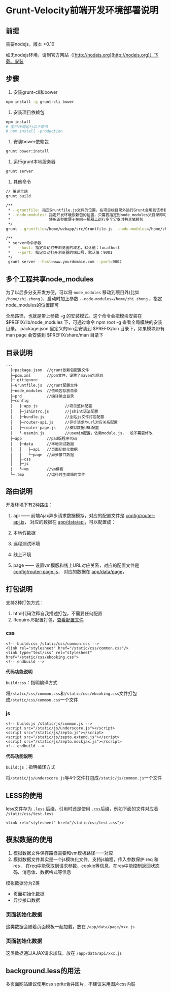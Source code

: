 # Grunt-Velocity前端开发环境部署说明


## 前提

需要nodejs，版本 >0.10

如无nodejs环境，请到官方网站（[http://nodejs.org](http://nodejs.org)）下载、安装

## 步骤

1. 安装grunt-cli和bower
```sh
npm install -g grunt-cli bower
```

1. 安装项目依赖包
```sh
npm install
# 生产环境运行以下命令
# npm install -production
```

1. 安装bower依赖包
```sh
grunt bower:install
```

1. 运行grunt本地服务器
```sh
grunt server
```

1. 其他命令

```sh
// 编译全站
grunt build

/**
 * --gruntfile: 指定Gruntfile.js文件的位置，在项目根目录外运行Grunt会用到该参数
 * --node-modules: 指定开发环境依赖包的位置，只需要指定到node_modules父目录即可
 *				   使用该参数便于在同一机器上运行多个分支时共享依赖包
 */
grunt --gruntfile=/home/webapp/src/Gruntfile.js --node-modules=/home/zhi.zhong

/**
 * server命令参数
 *   --host: 指定自动打开浏览器的域名，默认值：localhost
 *   --port: 指定自动打开浏览器的端口号，默认值：9001
 */
 grunt server --host=www.yourdomain.com --port=9002
```

## 多个工程共享node_modules

为了以后多分支开发方便，可以将 `node_modules` 移动到项目外(比如 `/home/zhi.zhong` )，启动时加上参数 `--node-modules=/home/zhi.zhong` ，指定node\_modules的位置即可

全局路径，也就是带上参数 -g 的安装模式。这个命令会把模块安装在 $PREFIX/lib/node_modules 下，可通过命令 npm root -g 查看全局模块的安装目录。 package.json 里定义的bin会安装到 $PREFIX/bin 目录下，如果模块带有 man page 会安装到 $PREFIX/share/man 目录下

## 目录说明
```
...
  ├─package.json  //grunt依赖包配置文件
  ├─pom.xml       //pom文件，设置了maven包信息
  ├─.gitignore
  ├─Gruntfile.js  //grunt配置文件
  ├─node_modules  //依赖包存放目录
  ├─prd           //编译输出目录
  ├─config  
  │   ├─app.js            //项目整体配置
  │   ├─jshintrc.js       //jshint语法配置
  │   ├─bundle.js         //全站js文件打包配置
  │   ├─router-api.js     //异步请求与url对应关系配置
  │   ├─router-page.js    //模拟数据URL配置
  │   └─usemin.js         //usemin配置，依赖module.js，一般不需要修改
  ├─app           //pad版程序代码
  │   ├─data      //本地测试数据
  │   │   ├─api   //页面初始化数据
  │   │   └─page  //异步接口数据
  │   ├─css
  │   ├─js
  │   └─vm        //vm模板
  └─.tmp          //运行时生成临时文件
```

## 路由说明
开发环境下有2种路由：

1. api —— 前端Ajax异步请求数据模拟，对应的配置文件是 [config/router-api.js](config/router-api.js)，
对应的数据在 [app/data/api](app/data/api)，可以配置成：
  1. 本地假数据
  2. 远程测试环境
  3. 线上环境

2. page —— 设置vm模版和线上URL对应关系，对应的配置文件是 [config/router-page.js](config/router-page.js)，
对应的数据在 [app/data/page](app/data/page)，

## 打包说明
支持2种打包方式：

1. html代码注释自我描述打包，不需要任何配置
2. RequireJS配置打包，[查看配置文件](config/chunks.js)

### css

	<!-- build:css /static/css/common.css -->
	<link rel="stylesheet" href="/static/css/common.css"/>
	<link type="text/css" rel="stylesheet" href="/static/css/ebooking.css">
	<!-- endbuild -->

**代码功能说明**

`build:css`：指明编译方式

将`/static/css/common.css`和`/static/css/ebooking.css`文件打包成`/static/css/common.css`一个文件

### js

	<!-- build:js /static/js/common.js -->
	<script src="/static/js/underscore.js"></script>
	<script src="/static/js/zepto.js"></script>
	<script src="/static/js/zepto.extend.js"></script>
	<script src="/static/js/zepto.mockjax.js"></script>
	<!-- endbuild -->

**代码功能说明**

`build:js`：指明编译方式

将`/static/js/underscore.js`等4个文件打包成`/static/js/common.js`一个文件

## LESS的使用
less文件存为 `.less` 后缀，引用时还是使用 `.css`后缀，例如下面的文件对应着 `/static/css/test.less`

	<link rel="stylesheet" href="/static/css/test.css"/>


## 模拟数据的使用

1. 模拟数据文件保存路径需要和vm模板路径一一对应
2. 模拟数据文件其实是一个js模块化文件，支持js编程，传入参数保护 req 和 res，
在req中能获取到请求参数、cookie等信息，在res中能控制返回状态码、消息体、数据格式等信息

模拟数据分为2类

- 页面初始化数据
- 异步接口数据

### 页面初始化数据
这类数据会随着页面模板一起加载，放在 `/app/data/page/xxx.js`

### 页面初始化数据
这类数据通过AJAX请求加载，放在 `/app/data/api/xxx.js`

## background.less的用法
多页面网站建议使用css sprite合并图片，不建议采用图片css内联
